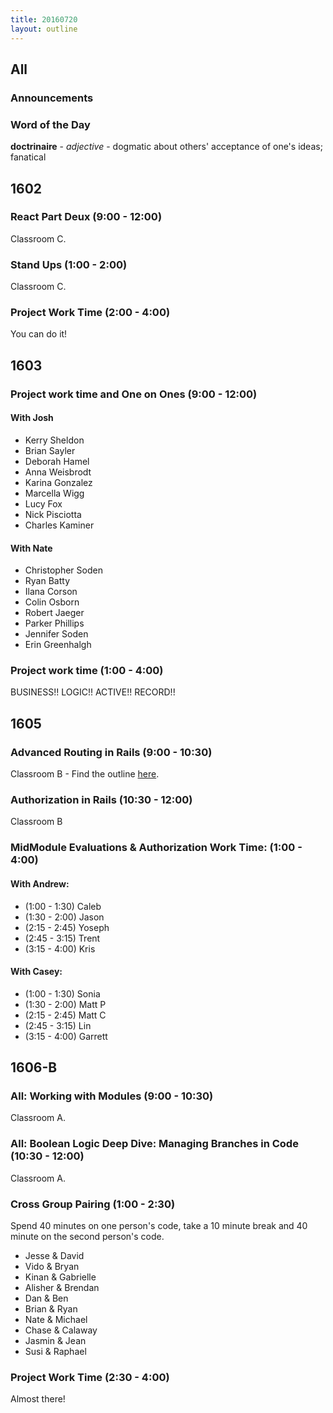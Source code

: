 ```yaml
---
title: 20160720
layout: outline
---
```


## All

### Announcements

### Word of the Day

**doctrinaire** - _adjective_ - dogmatic about others' acceptance of one's ideas; fanatical


## 1602

### React Part Deux (9:00 - 12:00)

Classroom C.

### Stand Ups (1:00 - 2:00)

Classroom C.

### Project Work Time (2:00 - 4:00)

You can do it!


## 1603

### Project work time and One on Ones (9:00 - 12:00)

#### With Josh

* Kerry Sheldon
* Brian Sayler
* Deborah Hamel
* Anna Weisbrodt
* Karina Gonzalez
* Marcella Wigg
* Lucy Fox
* Nick Pisciotta
* Charles Kaminer

#### With Nate

* Christopher Soden
* Ryan Batty
* Ilana Corson
* Colin Osborn
* Robert Jaeger
* Parker Phillips
* Jennifer Soden
* Erin Greenhalgh

### Project work time (1:00 - 4:00)

BUSINESS!! LOGIC!!
ACTIVE!! RECORD!!


## 1605

### Advanced Routing in Rails (9:00 - 10:30)
Classroom B - Find the outline [here](https://github.com/turingschool/lesson_plans/blob/master/ruby_02-web_applications_with_ruby/advanced_routing_rails.markdown).

### Authorization in Rails (10:30 - 12:00)
Classroom B

### MidModule Evaluations & Authorization Work Time: (1:00 - 4:00)

#### With Andrew:

* (1:00 - 1:30) Caleb
* (1:30 - 2:00) Jason
* (2:15 - 2:45) Yoseph
* (2:45 - 3:15) Trent
* (3:15 - 4:00) Kris

#### With Casey:

* (1:00 - 1:30) Sonia
* (1:30 - 2:00) Matt P
* (2:15 - 2:45) Matt C
* (2:45 - 3:15) Lin
* (3:15 - 4:00) Garrett


## 1606-B

### All: Working with Modules (9:00 - 10:30)

Classroom A.

### All: Boolean Logic Deep Dive: Managing Branches in Code (10:30 - 12:00)

Classroom A.

### Cross Group Pairing (1:00 - 2:30)

Spend 40 minutes on one person's code, take a 10 minute break and 40 minute
on the second person's code.

* Jesse & David
* Vido & Bryan
* Kinan & Gabrielle
* Alisher & Brendan
* Dan & Ben
* Brian & Ryan
* Nate & Michael
* Chase & Calaway
* Jasmin & Jean
* Susi & Raphael

### Project Work Time (2:30 - 4:00)

Almost there!
